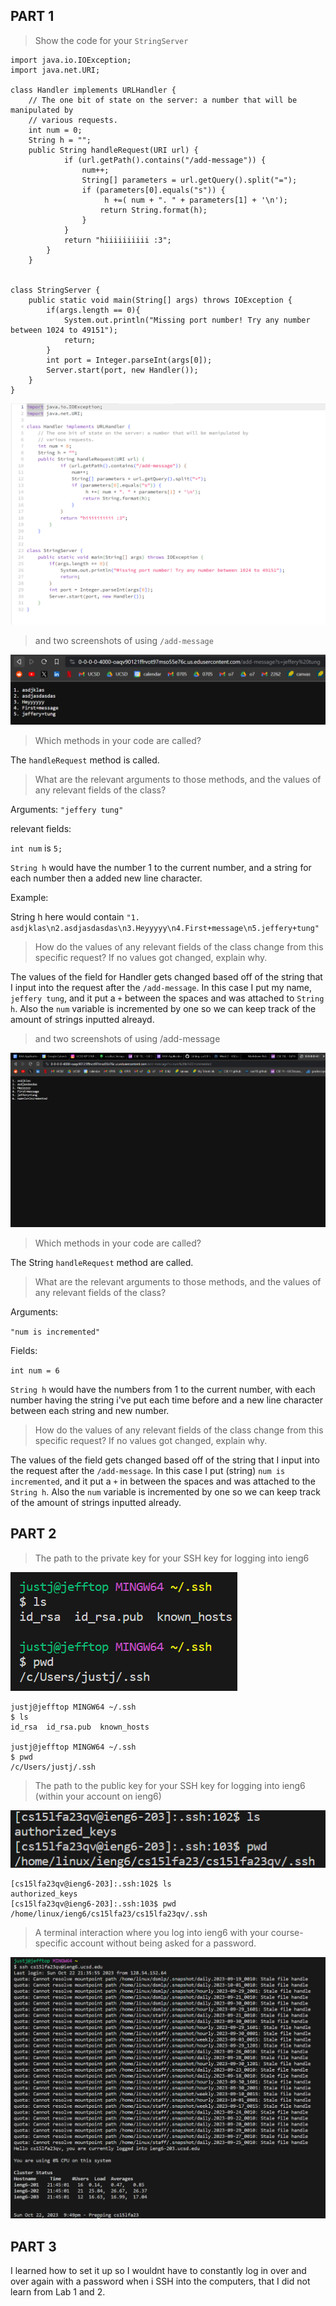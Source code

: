 ## PART 1
> Show the code for your ``StringServer``

```
import java.io.IOException;
import java.net.URI;

class Handler implements URLHandler {
    // The one bit of state on the server: a number that will be manipulated by
    // various requests.
    int num = 0;
    String h = "";
    public String handleRequest(URI url) {
            if (url.getPath().contains("/add-message")) {
                num++;
                String[] parameters = url.getQuery().split("=");
                if (parameters[0].equals("s")) {
                     h +=( num + ". " + parameters[1] + '\n');
                    return String.format(h);
                }
            }
            return "hiiiiiiiiii :3";
        }
    }


class StringServer {
    public static void main(String[] args) throws IOException {
        if(args.length == 0){
            System.out.println("Missing port number! Try any number between 1024 to 49151");
            return;
        }
        int port = Integer.parseInt(args[0]);
        Server.start(port, new Handler());
    }
}
```


![Image](LabReport2_StringServer.png)

>and two screenshots of using ``/add-message``

![Image](LabReport2_add-message1.png)


>Which methods in your code are called?

The ``handleRequest`` method is called.

>What are the relevant arguments to those methods, and the values of any relevant fields of the class?

Arguments:
``"jeffery tung"``

relevant fields:

``int num`` is ``5;``

``String h`` would have the number 1 to the current number, and a string for each number then a added new line character.

Example:

String h here would contain ``"1. asdjklas\n2.asdjasdasdas\n3.Heyyyyy\n4.First+message\n5.jeffery+tung"``

>How do the values of any relevant fields of the class change from this specific request? If no values got changed, explain why.

The values of the field for Handler gets changed based off of the string that I input into the request after the ``/add-message``. In this case I put my name, ``jeffery tung``, and it put a ``+`` between the spaces and was attached to ``String h``. Also the ``num`` variable is incremented by one so we can keep track of the amount of strings inputted alreayd.

>and two screenshots of using /add-message

![Image](LabReport2_add-message2.png)
>Which methods in your code are called?

The String ``handleRequest`` method are called.

>What are the relevant arguments to those methods, and the values of any relevant fields of the class?

Arguments: 

``"num is incremented"``

Fields:

``int num = 6``

``String h`` would have the numbers from 1 to the current number, with each number having the string i've put each time before and a new line character between each string and new number.
 
>How do the values of any relevant fields of the class change from this specific request? If no values got changed, explain why.

The values of the field gets changed based off of the string that I input into the request after the ``/add-message``. In this case I put (string) ``num is incremented``, and it put a ``+`` in between the spaces and was attached to the ``String h``. Also the ``num`` variable is incremented by one so we can keep track of the amount of strings inputted already.

## PART 2


>The path to the private key for your SSH key for logging into ieng6

![Image](LabReport2PrivKey.png) 

```
justj@jefftop MINGW64 ~/.ssh
$ ls
id_rsa  id_rsa.pub  known_hosts

justj@jefftop MINGW64 ~/.ssh
$ pwd
/c/Users/justj/.ssh
```

>The path to the public key for your SSH key for logging into ieng6 (within your account on ieng6)

![Image](LabReport2PubKey.png)

```
[cs15lfa23qv@ieng6-203]:.ssh:102$ ls
authorized_keys
[cs15lfa23qv@ieng6-203]:.ssh:103$ pwd
/home/linux/ieng6/cs15lfa23/cs15lfa23qv/.ssh
```

>A terminal interaction where you log into ieng6 with your course-specific account without being asked for a password.

![Image](LabReport2.png) 


## PART 3

I learned how to set it up so I wouldnt have to constantly log in over and over again with a password when i SSH into the computers, that I did not learn from Lab 1 and 2.
